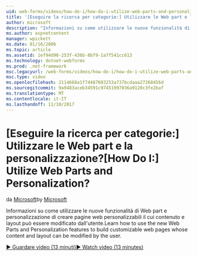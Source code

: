 ```yaml
---
uid: web-forms/videos/how-do-i/how-do-i-utilize-web-parts-and-personalization
title: '[Eseguire la ricerca per categorie:] Utilizzare le Web part e la personalizzazione? | Microsoft Docs'
author: microsoft
description: "Informazioni su come utilizzare le nuove funzionalità di Web part e personalizzazione di creare pagine web personalizzabili il cui contenuto e layout può essere modificato dall'utente."
ms.author: aspnetcontent
manager: wpickett
ms.date: 01/16/2006
ms.topic: article
ms.assetid: 1ef94d90-253f-436b-8bf9-1a7f541cc613
ms.technology: dotnet-webforms
ms.prod: .net-framework
msc.legacyurl: /web-forms/videos/how-do-i/how-do-i-utilize-web-parts-and-personalization
msc.type: video
ms.openlocfilehash: 2114668a1f74487603253a737bcdaaa27268456d
ms.sourcegitcommit: 9a9483aceb34591c97451997036a9120c3fe2baf
ms.translationtype: MT
ms.contentlocale: it-IT
ms.lasthandoff: 11/10/2017
---
```

<a name="how-do-i-utilize-web-parts-and-personalization"></a><span data-ttu-id="9f265-104">[Eseguire la ricerca per categorie:] Utilizzare le Web part e la personalizzazione?</span><span class="sxs-lookup"><span data-stu-id="9f265-104">[How Do I:] Utilize Web Parts and Personalization?</span></span>
====================
<span data-ttu-id="9f265-105">da [Microsoft](https://github.com/microsoft)</span><span class="sxs-lookup"><span data-stu-id="9f265-105">by [Microsoft](https://github.com/microsoft)</span></span>

<span data-ttu-id="9f265-106">Informazioni su come utilizzare le nuove funzionalità di Web part e personalizzazione di creare pagine web personalizzabili il cui contenuto e layout può essere modificato dall'utente.</span><span class="sxs-lookup"><span data-stu-id="9f265-106">Learn how to use the new Web Parts and Personalization features to build customizable web pages whose content and layout can be modified by the user.</span></span>

[<span data-ttu-id="9f265-107">&#9654; Guardare video (13 minuti)</span><span class="sxs-lookup"><span data-stu-id="9f265-107">&#9654; Watch video (13 minutes)</span></span>](https://channel9.msdn.com/Blogs/ASP-NET-Site-Videos/how-do-i-utilize-web-parts-and-personalization)
